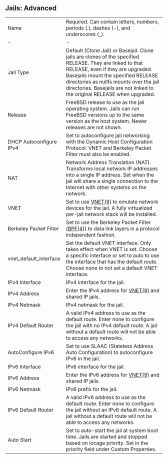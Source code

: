 ## Jails: Advanced


| | |
|-|-|
| Name | Required. Can contain letters, numbers, periods (.), dashes (-), and underscores (_). |
|-|-|
| Jail Type | Default (Clone Jail) or Basejail. Clone jails are clones of the specified RELEASE. They are linked to that RELEASE, even if they are upgraded. Basejails mount the specified RELEASE directories as nullfs mounts over the jail directories. Basejails are not linked to the original RELEASE when upgraded. |
| Release | FreeBSD release to use as the jail operating system. Jails can run FreeBSD versions up to the same version as the host system. Newer releases are not shown. |
| DHCP Autoconfigure IPv4 | Set to autoconfigure jail networking with the Dynamic Host Configuration Protocol. VNET and Berkeley Packet Filter must also be enabled. |
| NAT | Network Address Translation (NAT). Transforms local network IP addresses into a single IP address. Set when the jail will share a single connection to the Internet with other systems on the network. |
| VNET | Set to use [VNET(9)](https://www.freebsd.org/cgi/man.cgi?query=vnet) to emulate network devices for the jail. A fully virtualized per-jail network stack will be installed. |
| Berkeley Packet Filter | Set to use the Berkeley Packet Filter [(BPF(4))](https://www.freebsd.org/cgi/man.cgi?query=bpf) to data link layers in a protocol independent fashion. |
| vnet_default_interface | Set the default VNET interface. Only takes effect when VNET is set. Choose a specific interface or set to auto to use the interface that has the default route. Choose none to not set a default VNET interface. |
| IPv4 Interface | IPv4 interface for the jail. |
| IPv4 Address | Enter the IPv4 address for [VNET(9)](https://www.freebsd.org/cgi/man.cgi?query=vnet) and shared IP jails. |
| IPv4 Netmask | IPv4 netmask for the jail. |
| IPv4 Default Router | A valid IPv4 address to use as the default route. Enter none to configure the jail with no IPv4 default route. A jail without a default route will not be able to access any networks. |
| AutoConfigure IPv6 | Set to use SLAAC (Stateless Address Auto Configuration) to autoconfigure IPv6 in the jail. |
| IPv6 Interface | IPv6 interface for the jail. |
| IPv6 Address | Enter the IPv6 address for [VNET(9)](https://www.freebsd.org/cgi/man.cgi?query=vnet) and shared IP jails. |
| IPv6 Netmask | IPv6 prefix for the jail. |
| IPv6 Default Router | A valid IPv6 address to use as the default route. Enter none to configure the jail without an IPv6 default route. A jail without a default route will not be able to access any networks. |
| Auto Start | Set to auto-start the jail at system boot time. Jails are started and stopped based on iocage priority. Set in the priority field under Custom Properties. |
